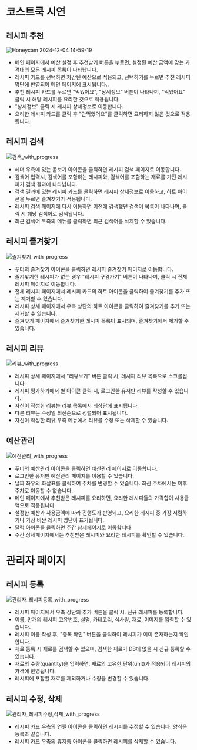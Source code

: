 # 코스트쿡 시연

## 레시피 추천
![Honeycam 2024-12-04 14-59-19](https://github.com/user-attachments/assets/a316cd8e-279e-4719-bfc2-e2c18f7ce945)


- 메인 페이지에서 예산 설정 후 추천받기 버튼을 누르면, 설정된 예산 금액에 맞는 가격대의 모든 레시피 목록이 나타납니다.
- 레시피 카드를 선택하면 차감된 예산으로 적용되고, 선택하기를 누르면 추천 레시피 명단에 반영되어 메인 페이지에 표시됩니다..
- 추천 레시피 카드를 누르면 "먹었어요", "상세정보" 버튼이 나타나며, "먹었어요" 클릭 시 해당 레시피를 요리한 것으로 적용됩니다.
- "상세정보" 클릭 시 레시피 상세정보로 이동합니다.
- 요리한 레시피 카드를 클릭 후 "안먹었어요"를 클릭하면 요리하지 않은 것으로 적용됩니다.

## 레시피 검색
![검색_with_progress](https://github.com/user-attachments/assets/512f53c2-0dcc-412b-8b86-d764c67a4ef5)

- 헤더 우측에 있는 돋보기 아이콘을 클릭하면 레시피 검색 페이지로 이동합니다.
- 검색어 입력시, 검색어를 포함하는 레시피와, 검색어를 포함하는 재료를 가진 레시피가 검색 결과에 나타납니다.
- 검색 결과에 있는 레시피 카드를 클릭하면 레시피 상세정보로 이동하고, 하트 아이콘을 누르면 즐겨찾기가 적용됩니다.
- 레시피 검색 페이지에 다시 이동하면 이전에 검색했던 검색어 목록이 나타나며, 클릭 시 해당 검색어로 검색됩니다.
- 최근 검색어 우측의 메뉴를 클릭하면 최근 검색어를 삭제할 수 있습니다.

## 레시피 즐겨찾기
![즐겨찾기_with_progress](https://github.com/user-attachments/assets/c3edf919-b10d-4584-94f0-1a3bf652eec9)

- 푸터의 즐겨찾기 아이콘을 클릭하면 레시피 즐겨찾기 페이지로 이동합니다.
- 즐겨찾기한 레시피가 없는 경우 "레시피 구경가기" 버튼이 나타나며, 클릭 시 전체 레시피 페이지로 이동합니다.
- 전체 레시피 페이지에서 레시피 카드의 하트 아이콘을 클릭하여 즐겨찾기를 추가 또는 제거할 수 있습니다.
- 레시피 상세 페이지에서 우측 상단의 하트 아이콘을 클릭하여 즐겨찾기를 추가 또는 제거할 수 있습니다.
- 즐겨찾기 페이지에서 즐겨찾기한 레시피 목록이 표시되며, 즐겨찾기에서 제거할 수 있습니다.

## 레시피 리뷰
![리뷰_with_progress](https://github.com/user-attachments/assets/320c2fae-56cf-433c-b129-926b673b9d85)

- 레시피 상세 페이지에서 "리뷰보기" 버튼 클릭 시, 레시피 리뷰 목록으로 스크롤됩니다.
- 레시피 평가하기에서 별 아이콘 클릭 시, 로그인한 유저만 리뷰를 작성할 수 있습니다.
- 자신이 작성한 리뷰는 리뷰 목록에서 최상단에 표시됩니다.
- 다른 리뷰는 수정일 최신순으로 정렬되어 표시됩니다.
- 자신이 작성한 리뷰 우측 메뉴에서 리뷰를 수정 또는 삭제할 수 있습니다.

## 예산관리
![예산관리_with_progress](https://github.com/user-attachments/assets/3ae8151b-3dc9-4a69-99ba-0f07bc996eda)

- 푸터의 예산관리 아이콘을 클릭하면 예산관리 페이지로 이동합니다.
- 로그인한 유저만 예산관리 페이지를 이용할 수 있습니다.
- 날짜 좌우의 화살표를 클릭하여 주차를 변경할 수 있습니다. 최신 주차에서는 이후 주차로 이동할 수 없습니다.
- 메인 페이지에서 추천받은 레시피를 요리하면, 요리한 레시피들의 가격합이 사용금액으로 적용됩니다.
- 설정한 예산과 사용금액에 따라 진행도가 반영되고, 요리한 레시피 중 가장 저렴하거나 가장 비싼 레시피 명단이 표기됩니다.
- 달력 아이콘을 클릭하면 주간 상세페이지로 이동합니다
- 주간 상세페이지에서는 추천받은 레시피와 요리한 레시피를 확인할 수 있습니다.

# 관리자 페이지
## 레시피 등록
![관리자_레시피등록_with_progress](https://github.com/user-attachments/assets/5b82173b-119a-48e3-8c1d-1085bc166197)

- 레시피 페이지에서 우측 상단의 추가 버튼을 클릭 시, 신규 레시피를 등록합니다.
- 이름, 만개의 레시피 고유번호, 설명, 카테고리, 식사량, 재료, 이미지를 입력할 수 있습니다.
- 레시피 이름 작성 후, "중복 확인" 버튼을 클릭하여 레시피가 이미 존재하는지 확인합니다.
- 재료 등록 시 재료를 검색할 수 있으며, 검색한 재료가 DB에 없을 시 신규 등록할 수 있습니다.
- 재료의 수량(quantity)을 입력하면, 재료의 고유한 단위(unit)가 적용되어 레시피의 가격에 반영됩니다.
- 레시피에 포함할 재료를 제외하거나 수량을 변경할 수 있습니다.


## 레시피 수정, 삭제
![관리자_레시피수정,삭제_with_progress](https://github.com/user-attachments/assets/1851a2e0-1608-4576-b20e-80eac8df06a0)

- 레시피 카드 우측의 연필 아이콘을 클릭하면 레시피를 수정할 수 있습니다. 양식은 등록과 같습니다.
- 레시피 카드 우측의 휴지통 아이콘을 클릭하면 레시피를 삭제할 수 있습니다.



